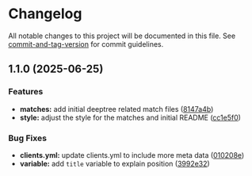 # Changelog

All notable changes to this project will be documented in this file. See [commit-and-tag-version](https://github.com/absolute-version/commit-and-tag-version) for commit guidelines.

## 1.1.0 (2025-06-25)


### Features

* **matches:** add initial deeptree related match files ([8147a4b](https://github.com/iop098321qwe/deeptree_espanso/commit/8147a4b5651bf57ef14602794735d67bfdfa67d1))
* **style:** adjust the style for the matches and initial README ([cc1e5f0](https://github.com/iop098321qwe/deeptree_espanso/commit/cc1e5f0ad7ab69ac6d18d241e4d1ddec8b79bc29))


### Bug Fixes

* **clients.yml:** update clients.yml to include more meta data ([010208e](https://github.com/iop098321qwe/deeptree_espanso/commit/010208ec7662dc56cd734854fe37d7d79db5c2e3))
* **variable:** add `title` variable to explain position ([3992e32](https://github.com/iop098321qwe/deeptree_espanso/commit/3992e32ee8baeae19500ce08140926029bc7a57d))
